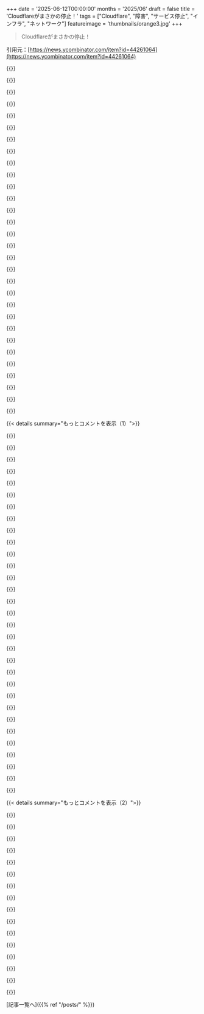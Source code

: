 +++
date = '2025-06-12T00:00:00'
months = '2025/06'
draft = false
title = 'Cloudflareがまさかの停止！'
tags = ["Cloudflare", "障害", "サービス停止", "インフラ", "ネットワーク"]
featureimage = 'thumbnails/orange3.jpg'
+++

> Cloudflareがまさかの停止！

引用元：[https://news.ycombinator.com/item?id=44261064](https://news.ycombinator.com/item?id=44261064)




{{<matomeQuote body="Cloudflare公式ブログのリンクだよ。今回の件についての詳細が載ってるよ。<br>https://blog.cloudflare.com/cloudflare-service-outage-june-1..." userName="datadrivenangel" createdAt="2025/06/12 18:24:01" color="#ff5c5c">}}




{{<matomeQuote body="記事からの引用ね。”Cloudflareの重要なWorkers KVサービスが、主要な依存関係であるサードパーティサービスの停止によりオフラインになった”んだって。<br>つまり、彼らは一部サービスで GCP に依存してるってことかな。" userName="claudex" createdAt="2025/06/12 20:05:06" color="#ff5733">}}




{{<matomeQuote body="もしそれが本当なら、BGP周りの他のいざこざがなければ、その依存関係はすぐなくなるんじゃない？" userName="its-kostya" createdAt="2025/06/12 21:41:08" color="">}}




{{<matomeQuote body="記事からの引用だよ。”Workers KV は、中央ストアのためのはるかに回復力の高いインフラに移行中なんだ。残念ながら、今回はその移行の隙間を突かれちゃったんだね”ってさ。" userName="yencabulator" createdAt="2025/06/13 02:35:46" color="#45d325">}}




{{<matomeQuote body="俺の WAG （てきとーな推測）だと、Workers KVって会社全体のインフラの95％くらいを占めてるんじゃないかな。" userName="beastman82" createdAt="2025/06/12 21:54:51" color="">}}




{{<matomeQuote body="mandatory dependency で、insider risk を軽減するための”必須の依存関係”だって聞いたよ。だから、まずなくならないね。たぶん、”問題点を早期に発見するため”とか言って、さらに遅いロールアウトを強制するようになるんじゃない？" userName="IX-103" createdAt="2025/06/12 23:12:47" color="">}}




{{<matomeQuote body="CEO が”すぐになくす”って言ってたよ。" userName="pizzafeelsright" createdAt="2025/06/12 22:45:59" color="">}}




{{<matomeQuote body="Sub-processor ページって、そういうの確認するのに簡単だよ。Cloudflare のサービス向け Sub-processor ページはこれ。<br>https://www.cloudflare.com/gdpr/subprocessors/cloudflare-ser..." userName="asteroidburger" createdAt="2025/06/12 21:48:36" color="#45d325">}}




{{<matomeQuote body="似たようなこと書いたわ。今後のためになったぜ。" userName="reimertz" createdAt="2025/06/12 20:10:56" color="">}}




{{<matomeQuote body="ってことは、一部のサービスでGCP使ってんの？<br>Googleは停止なんてしてないって言ってるぜ。ホラここ↓<br>https://x.com/Google/status/1933246051512644069<br>https://nitter.net/Google/status/1933246051512644069" userName="voxadam" createdAt="2025/06/12 23:01:41" color="">}}




{{<matomeQuote body="そう言いたい気持ちはわかるけど、顧客ならみんな嘘だって知ってるよな。" userName="IX-103" createdAt="2025/06/12 23:09:53" color="">}}




{{<matomeQuote body="これっていつもの”顧客の3%にとっては100％ダウン”ってやつ？" userName="hinkley" createdAt="2025/06/13 01:26:35" color="">}}




{{<matomeQuote body="Google Cloudのステータス見ろよ↓<br>https://status.cloud.google.com/incidents/ow5i3PPK96RduMcb1S..." userName="yencabulator" createdAt="2025/06/13 02:36:37" color="#38d3d3">}}




{{<matomeQuote body="まじかよ、停止してたって明確に書いてある公式ダッシュボードじゃなくて、4時間も前のツイートなんかリンクしてんのかよ。" userName="mirashii" createdAt="2025/06/13 01:43:52" color="">}}




{{<matomeQuote body="SLAとかSLOの支払いから逃げようとしてんだろ。" userName="voytec" createdAt="2025/06/13 01:17:06" color="">}}




{{<matomeQuote body="Downdetector見ると、GoogleとかCloudflare、AWSとか大手で軒並み停止してるぞ。<br>噂じゃあ、これ全部BGPルーティングの問題らしいな。" userName="koliber" createdAt="2025/06/12 19:07:39" color="#38d3d3">}}




{{<matomeQuote body="確かにありそうだな。前にこういうの見かけた時、BGPが原因でトラフィックがイランとか中国経由になったことあった気がする。" userName="cogman10" createdAt="2025/06/12 19:13:04" color="">}}




{{<matomeQuote body="そういやもっと前の中国関連の事例もあったな。これ↓<br>https://www.cyberdefensemagazine.com/experts-detailed-how-ch..." userName="nijave" createdAt="2025/06/12 19:28:36" color="">}}




{{<matomeQuote body="なんか昔似た件あったっけなー。でも今回はこんなにいっぱいサービスに影響した感じじゃなかったかも。てかさ、個人的には何もダウンしてるの気づいてないんだよね。俺ヨーロッパにいるけど。" userName="koliber" createdAt="2025/06/12 19:16:39" color="">}}




{{<matomeQuote body="これがその件ね [1]。なんか単一の /24 を狙ったみたい。だからそんなに大事にならなかったのかもね。[1] https://bishopfox.com/blog/bgp-hijacking-technical-post-mort..." userName="cogman10" createdAt="2025/06/12 19:23:37" color="#38d3d3">}}




{{<matomeQuote body="「Internet Health Report」ってとこがさ、「表示するデータなし」って言ってるよ。[1] https://www.ihr.live/" userName="Animats" createdAt="2025/06/12 20:03:42" color="#785bff">}}




{{<matomeQuote body="Anthropic もダウンしてるか、なんか調子悪いっぽい。もう散歩行こうかな。" userName="ramesh31" createdAt="2025/06/12 19:16:32" color="">}}




{{<matomeQuote body="GCP もダウンしてるってさ。 https://news.ycombinator.com/item?id=44260810" userName="jerrygoyal" createdAt="2025/06/12 18:49:42" color="#ff5c5c">}}




{{<matomeQuote body="変な偶然だねー。CloudflareってGCP使ってんのかな？" userName="ipsum2" createdAt="2025/06/12 18:56:33" color="">}}




{{<matomeQuote body="Googleの停止状況見る感じだと、たぶん認証のインフラが原因っぽいよ。" userName="ikiris" createdAt="2025/06/12 19:00:43" color="#ff5c5c">}}




{{<matomeQuote body="これってどういう意味？Googleの停止ってほとんどのGCPサービスに影響する広範囲な停止のことだけど。" userName="devmor" createdAt="2025/06/12 19:05:42" color="">}}




{{<matomeQuote body="Googleは原因が一部の中心的IAMサービスにあるって言ってるよ。それが他のサービスにカスケード影響してるんだって。" userName="pageandrew" createdAt="2025/06/12 19:08:12" color="">}}




{{<matomeQuote body="その情報どこで見たの？SNSかな？<br>インシデントレポートの影響サービスリストにIAMサービスがあるのは確かに見たよ。" userName="devmor" createdAt="2025/06/12 19:11:53" color="">}}




{{<matomeQuote body="ここ見て。<br>https://status.cloud.google.com/incidents/ow5i3PPK96RduMcb1S...<br>Identity and Access Management Service Issueのせいで複数のGCP製品が影響受けてるって書いてある。" userName="tom1337" createdAt="2025/06/12 19:13:12" color="#45d325">}}




{{<matomeQuote body="上を見てごらんよ。このHNコメント欄の上のほうに高評価されて載ってるじゃん。" userName="ikiris" createdAt="2025/06/12 20:31:42" color="">}}




{{< details summary="もっとコメントを表示（1）">}}

{{<matomeQuote body="俺がその返信を投稿した時にはまだそうじゃなかったんだよ。お前が俺の投稿に返信してるのって、俺が投稿してから2時間後だし。" userName="devmor" createdAt="2025/06/13 06:50:04" color="">}}




{{<matomeQuote body="そのコメントは自分で意味がわかるものだったし、いや、広範囲なGCP停止じゃなかったんだ。GCSとfirebase以外はほとんど動いてたし、その後でIdentity関連がカスケード問題を引き起こし始めたけど、このコメントが投稿された時点ではそうじゃなかった。" userName="ikiris" createdAt="2025/06/12 20:33:17" color="">}}




{{<matomeQuote body="＞広範囲なGCP停止じゃなかった<br>これが広範囲じゃないなら何が広範囲なんだよ？<br>API Gateway, ..., Vertex AI Search<br>これだけのサービスが影響受けてるインシデントだぞ。" userName="zerd" createdAt="2025/06/12 21:08:33" color="#ff33a1">}}




{{<matomeQuote body="うちのGCPのインフラ全体は全然大丈夫だったよ、ただ何も管理できなかっただけだけど。なんて言えばいいか分かんないや。お前がリストアップしたものの多くは全然止まってなかったし。" userName="ikiris" createdAt="2025/06/13 00:09:19" color="">}}




{{<matomeQuote body="お前んとこで止まってなかったからってみんなが大丈夫だったわけじゃないんだよ、ほとんどみんながダメだった可能性もある。<br>Googleも誰も影響受けてないならサービスを停止リストに入れないはずだろ。<br>「俺には動いてた」から「みんなに動いてたはず」って決めつけちゃダメだよ。" userName="mirashii" createdAt="2025/06/13 01:46:22" color="">}}




{{<matomeQuote body="元SREとして、この手の仕組みはよく知ってる。記事に挙げられてるようなのが本当に広範囲で止まってたら、もっとずっとひどかったはずだ。" userName="ikiris" createdAt="2025/06/13 04:36:53" color="">}}




{{<matomeQuote body="言ってること意味わかんないんだけど？ GCP自身のステータスページでも障害って書いてたじゃん？ うちの上流のプロバイダー（GCP使ってる）は確かに影響受けてたし止まってたよ。<br>元SREとして、「広範囲な障害」ってのは、一般人にはステータスページ見てもわからない特別な分類なの？ それともどういう意味？" userName="solardev" createdAt="2025/06/13 09:35:42" color="#ff33a1">}}




{{<matomeQuote body="Google自身がこれを障害としてリストアップしてるのに、議論するってすごい変だね。" userName="iimblack" createdAt="2025/06/13 01:49:39" color="">}}




{{<matomeQuote body="向こうのKVストアは確実に止まってたね。" userName="artursapek" createdAt="2025/06/12 22:54:26" color="#ff5c5c">}}




{{<matomeQuote body="うん、これは問題になるね。こんなに多くのサービスにわたって広範囲な問題は久しぶりに見たよ。" userName="neo_doom" createdAt="2025/06/12 18:57:25" color="">}}




{{<matomeQuote body="みんなが一握りの場所に全部集めるせいで、今はこれが半ば定期的になってるみたいだね。" userName="tete" createdAt="2025/06/12 19:48:30" color="">}}




{{<matomeQuote body="言わせてもらうと、こういうこと起こるの、ちょっといいんだよね…プロバイダーから顧客まで、みんな仕事がなんか一時停止する。<br>なんか国民の休日みたいに感じて、影響受けてるクラウドの下流にいる人たちは、何もできないからただ座ってリラックスできるんだよ。<br>自分のところで障害が起きたら、全員出動パニックモードだけど、ネットの半分が止まってるなら、もう自分の問題じゃないって感じ、笑" userName="solardev" createdAt="2025/06/13 09:38:27" color="#785bff">}}




{{<matomeQuote body="どのくらいのダウンタイムが許容されるかは、会社次第だね。Cloudflareみたいに（うまく対応してた）なら、これをサードパーティプロバイダーに対するフォールトトレランスを構築するきっかけにする。<br>もし君のアプリがミッションクリティカルなら、ダウンタイムは休日どころじゃない。" userName="prauscher" createdAt="2025/06/13 13:48:18" color="#785bff">}}




{{<matomeQuote body="当ててみようか、誰かが悪いBGP設定をデプロイしたんだろ？" userName="paxys" createdAt="2025/06/12 18:55:35" color="">}}




{{<matomeQuote body="この規模で広範囲な障害なら、それが主犯であるはずだね。" userName="CSMastermind" createdAt="2025/06/12 19:20:51" color="">}}




{{<matomeQuote body="「ネットをどう救ったか」って大げさなブログ記事がきっとすぐ出るよ😉<br>今は落ちてるけど、参考までにこの記事を見てね: https://blog.cloudflare.com/the-ddos-that-almost-broke-the-i..." userName="tete" createdAt="2025/06/12 19:44:45" color="">}}




{{<matomeQuote body="「あなたが人間か確認します」ってダイアログとWorkers機能にも影響出てるみたいだよ。" userName="aranchelk" createdAt="2025/06/12 18:26:48" color="#785bff">}}




{{<matomeQuote body="うん、KVもダメだね。KVに依存してるWorkersは全部エラー出てるよ。ダッシュボードには入れたけど、めちゃ遅い。UTC 18:00頃からエラー率がかなり上がったみたい。<br>追記: CFのステータスページでも多くのサービスで広範囲な障害だって認めたよ: https://www.cloudflarestatus.com/incidents/25r9t0vz99rp" userName="clairegraham" createdAt="2025/06/12 18:32:02" color="#38d3d3">}}




{{<matomeQuote body="何度か試したら俺もダッシュボードに入れたけど、使い物にならないね。エラーポップアップがずっと出てるよ。" userName="aranchelk" createdAt="2025/06/12 18:35:11" color="#45d325">}}




{{<matomeQuote body="そうなんだ。でも、なんでいつもCloudflareからこういうダイアログが出るのに、Akamaiからは全然出ないんだろうね？" userName="bgwalter" createdAt="2025/06/12 19:20:22" color="">}}




{{<matomeQuote body="このコメントを低評価したり投稿を報告したりしても、この深刻な問題は解決しないよ。この認証ダイアログのせいでインターネットが使えなくなるんだ。" userName="bgwalter" createdAt="2025/06/12 19:29:05" color="">}}




{{<matomeQuote body="apnews.comのスレッドで文句言ったんだ。apnews.comの認証自体もウザいのに、今回は全く動かなかったからさ。それは全然関係なくないでしょ。" userName="bgwalter" createdAt="2025/06/12 20:00:29" color="">}}




{{<matomeQuote body="タイトルが「広範囲なCloudflareサービス停止」に変わったよ。" userName="pier25" createdAt="2025/06/12 18:51:40" color="">}}




{{<matomeQuote body="東京で18:00 UTCから予定メンテしてて、問題が18:19 UTCに始まったって偶然？" userName="ourmandave" createdAt="2025/06/12 19:04:45" color="">}}




{{<matomeQuote body="関係ないよ。CloudflareにはダウンしてるGCPに依存してるサービスがあるから。でも、東京でメンテしてた人たちは、自分たちのせいかと思って顔面蒼白になっただろうね…" userName="alexcroox" createdAt="2025/06/12 19:54:06" color="">}}




{{<matomeQuote body="ポストモーテムで原因が分かるだろうね。こういう時こそ学びがあって、良い報告書を読むのが楽しみなんだよ。" userName="perching_aix" createdAt="2025/06/12 19:06:32" color="">}}




{{<matomeQuote body="そうだよ。Cloudflareは業界でもトップクラスの良いポストモーテムを書いてて、読むのがすごく楽しいんだ。URL：https://blog.cloudflare.com/tag/post-mortem/<br>こういう透明性や責任を持つ姿勢は本当にすごいと思う。誰だって失敗するけど、多くの会社は間違いを隠そうとするんだよね。Cloudflareのやり方を見ると、もっと信頼できるって感じるよ。" userName="solardev" createdAt="2025/06/13 09:41:43" color="#45d325">}}




{{<matomeQuote body="＞これって公開されるの？<br>うん、そうだよ。" userName="perching_aix" createdAt="2025/06/12 19:44:37" color="">}}




{{<matomeQuote body="あのページにはいつも予定メンテが載ってるから、僕の経験からすると、それはあまり当てにならないサインだよ。" userName="jonfw" createdAt="2025/06/12 19:34:28" color="">}}




{{<matomeQuote body="Cloudflareのラバランプが暗くなってるみたい。" userName="sidcool" createdAt="2025/06/12 23:18:12" color="">}}

{{</details>}}




{{< details summary="もっとコメントを表示（2）">}}

{{<matomeQuote body="このポストモーテムが待ちきれないよ。Google Cloudの停止がCloudflareのサービスをダウンさせるって、なんだか変な感じ。" userName="poorman" createdAt="2025/06/12 20:52:33" color="">}}




{{<matomeQuote body="インシデント情報が更新されたって。<br>影響は認証だけじゃないらしいよ。" userName="iimblack" createdAt="2025/06/12 18:41:40" color="">}}




{{<matomeQuote body="Workersアプリは動くようになったよ。<br>追記：USはOKだけどEUの顧客はまだダウンしてるって。<br>追記：EUの顧客からも大丈夫になったって報告きてる。" userName="pier25" createdAt="2025/06/12 20:10:38" color="">}}




{{<matomeQuote body="分散システムってのは壊れるもんだろ、それが普通。<br>大事なのはどれだけ早く被害を抑えて、エンドユーザーにバレないか。<br>KVがauthとかUIとかWorkers全部巻き込んでるなら、障害分離ができてない証拠。<br>復旧はいいけど、ローカルの問題直すのに全体で連携しなきゃいけないのは設計がイマイチ。<br>完璧な稼働時間じゃなくていいけど、復旧後はもっとスムーズに感じなきゃ。<br>今はシステムは助かったけど、インターフェースがダメだった感じだね。" userName="b0a04gl" createdAt="2025/06/12 19:02:43" color="#ff33a1">}}




{{<matomeQuote body="Cloudflareの認証もGoogleのIDシステムも昨日けっこう長い時間止まったね。<br>これってなんか技術的な繋がりがあるのかな？" userName="PeterStuer" createdAt="2025/06/13 06:41:52" color="">}}




{{<matomeQuote body="Cloudflareははっきり言ってないけど、ブログにはこう書いてあったよ。<br>「今回の障害原因はWorkers KVサービスの基盤ストレージインフラの障害。これは多くのCloudflare製品の重要な依存関係で、設定とか認証とかアセット配信に使われてるんだ。<br>このインフラの一部はサードパーティのクラウドプロバイダーが提供してて、そいつが今日停止してKVサービスに直接影響したんだ。」" userName="tom1337" createdAt="2025/06/13 08:42:23" color="#45d325">}}




{{<matomeQuote body="Workers KVがもう30分以上止まってる。マジで深刻な影響が出てるよ。<br>APIもダメだ。<br>あれだけ冗長性あるのに、こんな風に全体に影響するなんて信じられないね。" userName="pier25" createdAt="2025/06/12 18:42:57" color="">}}




{{<matomeQuote body="インシデントページ(https://www.cloudflarestatus.com/incidents/25r9t0vz99rp)によるとね、<br>「Cloudflareの重要なWorkers KVサービスは、キーとなる依存関係であるサードパーティサービスの停止でオフラインになった」って。<br>このサードパーティってGCPじゃないかと俺は見てるね。<br>Cloudflareのデータセンターで動くってめちゃくちゃ売りにしてたんだから、冗長性のためにWorkers KV使ってたCloudflareの顧客だったら相当キレると思うわ。" userName="kenhwang" createdAt="2025/06/12 20:07:54" color="#ff5c5c">}}




{{<matomeQuote body="CDNとWAFは大丈夫みたいだね。<br>Cloudflareは古いサービスとかコアサービスほど信頼性高くない新しいサービスを急いで出しすぎたんだと思うよ。" userName="nijave" createdAt="2025/06/12 19:26:33" color="">}}




{{<matomeQuote body="プロキシはだいたい大丈夫みたい。<br>たぶんWorkers関連のローカルな問題だね。<br>Identity access rulesでZT tunnel通してる俺のサイトの一つだけが影響受けてるからさ。" userName="vimwizard" createdAt="2025/06/12 19:03:32" color="#785bff">}}




{{<matomeQuote body="もしかして太陽フレアが原因？" userName="ineedaj0b" createdAt="2025/06/12 18:51:24" color="">}}




{{<matomeQuote body="いやいや、記事はCloudflareが止まったって話でしょ。" userName="CoopaTroopa" createdAt="2025/06/12 19:09:31" color="">}}




{{<matomeQuote body="今回の停止を引き起こしたプロンプト（もしAI関連なら）も公開してくれるといいんだけどな。" userName="joduplessis" createdAt="2025/06/12 18:59:30" color="">}}




{{<matomeQuote body="ポストモーテム（事後検証）はもうAIにやらせちゃえばいいんじゃね？" userName="daxfohl" createdAt="2025/06/12 19:09:43" color="">}}




{{<matomeQuote body="彼らはただ”速く動いて色々ぶっ壊す”を100倍の速さでやってるだけだろ。コードの中身なんてどうでもいい、全部ノリと勢いで乗り切れってかｗ /s" userName="vsgherzi" createdAt="2025/06/12 20:03:29" color="#ff33a1">}}

{{</details>}}



[記事一覧へ]({{% ref "/posts/" %}})
